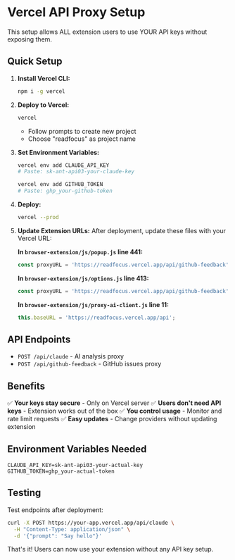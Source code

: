 # Vercel API Proxy Setup

This setup allows ALL extension users to use YOUR API keys without exposing them.

## Quick Setup

1. **Install Vercel CLI:**
   ```bash
   npm i -g vercel
   ```

2. **Deploy to Vercel:**
   ```bash
   vercel
   ```
   - Follow prompts to create new project
   - Choose "readfocus" as project name

3. **Set Environment Variables:**
   ```bash
   vercel env add CLAUDE_API_KEY
   # Paste: sk-ant-api03-your-claude-key

   vercel env add GITHUB_TOKEN
   # Paste: ghp_your-github-token
   ```

4. **Deploy:**
   ```bash
   vercel --prod
   ```

5. **Update Extension URLs:**
   After deployment, update these files with your Vercel URL:

   **In `browser-extension/js/popup.js` line 441:**
   ```javascript
   const proxyURL = 'https://readfocus.vercel.app/api/github-feedback';
   ```

   **In `browser-extension/js/options.js` line 413:**
   ```javascript
   const proxyURL = 'https://readfocus.vercel.app/api/github-feedback';
   ```

   **In `browser-extension/js/proxy-ai-client.js` line 11:**
   ```javascript
   this.baseURL = 'https://readfocus.vercel.app/api';
   ```

## API Endpoints

- `POST /api/claude` - AI analysis proxy
- `POST /api/github-feedback` - GitHub issues proxy

## Benefits

✅ **Your keys stay secure** - Only on Vercel server
✅ **Users don't need API keys** - Extension works out of the box
✅ **You control usage** - Monitor and rate limit requests
✅ **Easy updates** - Change providers without updating extension

## Environment Variables Needed

```
CLAUDE_API_KEY=sk-ant-api03-your-actual-key
GITHUB_TOKEN=ghp_your-actual-token
```

## Testing

Test endpoints after deployment:
```bash
curl -X POST https://your-app.vercel.app/api/claude \
  -H "Content-Type: application/json" \
  -d '{"prompt": "Say hello"}'
```

That's it! Users can now use your extension without any API key setup.
